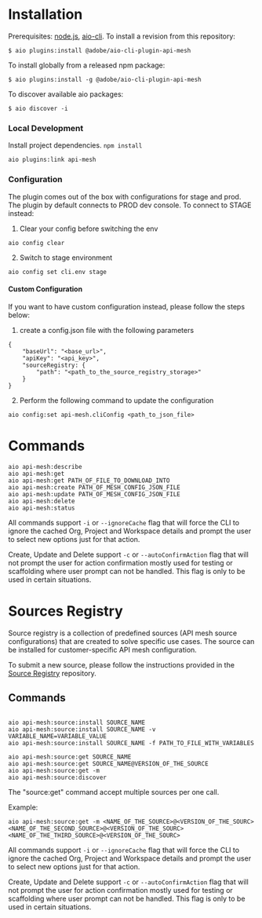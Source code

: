 # Installation

Prerequisites: [node.js](https://nodejs.org/en/), [aio-cli](https://github.com/adobe/aio-cli).
To install a revision from this repository:

```
$ aio plugins:install @adobe/aio-cli-plugin-api-mesh
```

To install globally from a released npm package:

```
$ aio plugins:install -g @adobe/aio-cli-plugin-api-mesh
```

To discover available aio packages:

```
$ aio discover -i
```

### Local Development

Install project dependencies. `npm install`

```
aio plugins:link api-mesh
```

### Configuration

The plugin comes out of the box with configurations for stage and prod. The plugin by default connects to PROD dev console. To connect to STAGE instead:

1. Clear your config before switching the env

```
aio config clear
```

2. Switch to stage environment

```
aio config set cli.env stage
```

#### Custom Configuration

If you want to have custom configuration instead, please follow the steps below:

1. create a config.json file with the following parameters

```
{
    "baseUrl": "<base_url>",
    "apiKey": "<api_key>",
    "sourceRegistry: {
        "path": "<path_to_the_source_registry_storage>"
    }
}
```

2. Perform the following command to update the configuration

```
aio config:set api-mesh.cliConfig <path_to_json_file>
```

# Commands

```
aio api-mesh:describe
aio api-mesh:get
aio api-mesh:get PATH_OF_FILE_TO_DOWNLOAD_INTO
aio api-mesh:create PATH_OF_MESH_CONFIG_JSON_FILE
aio api-mesh:update PATH_OF_MESH_CONFIG_JSON_FILE
aio api-mesh:delete
aio api-mesh:status
```

All commands support `-i` or `--ignoreCache` flag that will force the CLI to ignore the cached Org, Project and Workspace details and prompt the user to select new options just for that action.

Create, Update and Delete support `-c` or `--autoConfirmAction` flag that will not prompt the user for action confirmation mostly used for testing or scaffolding where user prompt can not be handled. This flag is only to be used in certain situations.

# Sources Registry

Source registry is a collection of predefined sources (API mesh source configurations) that are created to solve specific use cases. The source can be installed for customer-specific API mesh configuration.

To submit a new source, please follow the instructions provided in the [Source Registry](https://github.com/adobe/api-mesh-sources/) repository.

## Commands

```

aio api-mesh:source:install SOURCE_NAME
aio api-mesh:source:install SOURCE_NAME -v VARIABLE_NAME=VARIABLE_VALUE
aio api-mesh:source:install SOURCE_NAME -f PATH_TO_FILE_WITH_VARIABLES

aio api-mesh:source:get SOURCE_NAME
aio api-mesh:source:get SOURCE_NAME@VERSION_OF_THE_SOURCE
aio api-mesh:source:get -m
aio api-mesh:source:discover
```

The "source:get" command accept multiple sources per one call.

Example:

```
aio api-mesh:source:get -m <NAME_OF_THE_SOURCE>@<VERSION_OF_THE_SOURC><NAME_OF_THE_SECOND_SOURCE>@<VERSION_OF_THE_SOURC>
<NAME_OF_THE_THIRD_SOURCE>@<VERSION_OF_THE_SOURC>
```

All commands support `-i` or `--ignoreCache` flag that will force the CLI to ignore the cached Org, Project and Workspace details and prompt the user to select new options just for that action.

Create, Update and Delete support `-c` or `--autoConfirmAction` flag that will not prompt the user for action confirmation mostly used for testing or scaffolding where user prompt can not be handled. This flag is only to be used in certain situations.
